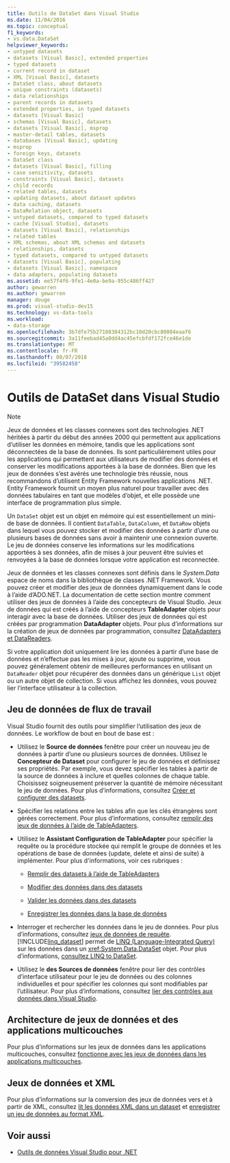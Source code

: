 ```yaml
---
title: Outils de DataSet dans Visual Studio
ms.date: 11/04/2016
ms.topic: conceptual
f1_keywords:
- vs.data.DataSet
helpviewer_keywords:
- untyped datasets
- datasets [Visual Basic], extended properties
- typed datasets
- current record in dataset
- XML [Visual Basic], datasets
- DataSet class, about datasets
- unique constraints (datasets)
- data relationships
- parent records in datasets
- extended properties, in typed datasets
- datasets [Visual Basic]
- schemas [Visual Basic], datasets
- datasets [Visual Basic], msprop
- master-detail tables, datasets
- databases [Visual Basic], updating
- msprop
- foreign keys, datasets
- DataSet class
- datasets [Visual Basic], filling
- case sensitivity, datasets
- constraints [Visual Basic], datasets
- child records
- related tables, datasets
- updating datasets, about dataset updates
- data caching, datasets
- DataRelation object, datasets
- untyped datasets, compared to typed datasets
- cache [Visual Studio], datasets
- datasets [Visual Basic], relationships
- related tables
- XML schemas, about XML schemas and datasets
- relationships, datasets
- typed datasets, compared to untyped datasets
- datasets [Visual Basic], populating
- datasets [Visual Basic], namespace
- data adapters, populating datasets
ms.assetid: ee57f4f6-9fe1-4e0a-be9a-955c486ff427
author: gewarren
ms.author: gewarren
manager: douge
ms.prod: visual-studio-dev15
ms.technology: vs-data-tools
ms.workload:
- data-storage
ms.openlocfilehash: 3b7dfe75b27108384312bc10d20cbc80084eaaf6
ms.sourcegitcommit: 3a11feebad45a0dd4ac45efcbfdf172fce46e1de
ms.translationtype: MT
ms.contentlocale: fr-FR
ms.lasthandoff: 08/07/2018
ms.locfileid: "39582458"
---
```

# <a name="dataset-tools-in-visual-studio"></a>Outils de DataSet dans Visual Studio

> [!NOTE]
> Jeux de données et les classes connexes sont des technologies .NET héritées à partir du début des années 2000 qui permettent aux applications d’utiliser les données en mémoire, tandis que les applications sont déconnectées de la base de données. Ils sont particulièrement utiles pour les applications qui permettent aux utilisateurs de modifier des données et conserver les modifications apportées à la base de données. Bien que les jeux de données s’est avérés une technologie très réussie, nous recommandons d’utilisent Entity Framework nouvelles applications .NET. Entity Framework fournit un moyen plus naturel pour travailler avec des données tabulaires en tant que modèles d’objet, et elle possède une interface de programmation plus simple.

Un `DataSet` objet est un objet en mémoire qui est essentiellement un mini-de base de données. Il contient `DataTable`, `DataColumn`, et `DataRow` objets dans lequel vous pouvez stocker et modifier des données à partir d’une ou plusieurs bases de données sans avoir à maintenir une connexion ouverte. Le jeu de données conserve les informations sur les modifications apportées à ses données, afin de mises à jour peuvent être suivies et renvoyées à la base de données lorsque votre application est reconnectée.

Jeux de données et les classes connexes sont définis dans le *System.Data* espace de noms dans la bibliothèque de classes .NET Framework. Vous pouvez créer et modifier des jeux de données dynamiquement dans le code à l’aide d’ADO.NET. La documentation de cette section montre comment utiliser des jeux de données à l’aide des concepteurs de Visual Studio. Jeux de données qui est créés à l’aide de concepteurs **TableAdapter** objets pour interagir avec la base de données. Utiliser des jeux de données qui est créées par programmation **DataAdapter** objets. Pour plus d’informations sur la création de jeux de données par programmation, consultez [DataAdapters et DataReaders](/dotnet/framework/data/adonet/dataadapters-and-datareaders).

Si votre application doit uniquement lire les données à partir d’une base de données et n’effectue pas les mises à jour, ajoute ou supprime, vous pouvez généralement obtenir de meilleures performances en utilisant un `DataReader` objet pour récupérer des données dans un générique `List` objet ou un autre objet de collection. Si vous affichez les données, vous pouvez lier l’interface utilisateur à la collection.

## <a name="dataset-workflow"></a>Jeu de données de flux de travail

Visual Studio fournit des outils pour simplifier l’utilisation des jeux de données. Le workflow de bout en bout de base est :

- Utilisez le **Source de données** fenêtre pour créer un nouveau jeu de données à partir d’une ou plusieurs sources de données. Utilisez le **Concepteur de Dataset** pour configurer le jeu de données et définissez ses propriétés. Par exemple, vous devez spécifier les tables à partir de la source de données à inclure et quelles colonnes de chaque table. Choisissez soigneusement préserver la quantité de mémoire nécessitant le jeu de données. Pour plus d’informations, consultez [Créer et configurer des datasets](../data-tools/create-and-configure-datasets-in-visual-studio.md).

- Spécifier les relations entre les tables afin que les clés étrangères sont gérées correctement. Pour plus d’informations, consultez [remplir des jeux de données à l’aide de TableAdapters](../data-tools/fill-datasets-by-using-tableadapters.md).

- Utilisez le **Assistant Configuration de TableAdapter** pour spécifier la requête ou la procédure stockée qui remplit le groupe de données et les opérations de base de données (update, delete et ainsi de suite) à implémenter. Pour plus d'informations, voir ces rubriques :

    - [Remplir des datasets à l’aide de TableAdapters](../data-tools/fill-datasets-by-using-tableadapters.md)

    - [Modifier des données dans des datasets](../data-tools/edit-data-in-datasets.md)

    - [Valider les données dans des datasets](../data-tools/validate-data-in-datasets.md)

    - [Enregistrer les données dans la base de données](../data-tools/save-data-back-to-the-database.md)

- Interroger et rechercher les données dans le jeu de données. Pour plus d’informations, consultez [jeux de données de requête](../data-tools/query-datasets.md). [!INCLUDE[linq_dataset](../data-tools/includes/linq_dataset_md.md)] permet de [LINQ (Language-Integrated Query)](/dotnet/csharp/linq/) sur les données dans un <xref:System.Data.DataSet> objet. Pour plus d’informations, [consultez LINQ to DataSet](/dotnet/framework/data/adonet/linq-to-dataset).

- Utilisez le **des Sources de données** fenêtre pour lier des contrôles d’interface utilisateur pour le jeu de données ou des colonnes individuelles et pour spécifier les colonnes qui sont modifiables par l’utilisateur. Pour plus d’informations, consultez [lier des contrôles aux données dans Visual Studio](../data-tools/bind-controls-to-data-in-visual-studio.md).

## <a name="datasets-and-n-tier-architecture"></a>Architecture de jeux de données et des applications multicouches

Pour plus d’informations sur les jeux de données dans les applications multicouches, consultez [fonctionne avec les jeux de données dans les applications multicouches](../data-tools/work-with-datasets-in-n-tier-applications.md).

## <a name="datasets-and-xml"></a>Jeux de données et XML

Pour plus d’informations sur la conversion des jeux de données vers et à partir de XML, consultez [lit les données XML dans un dataset](../data-tools/read-xml-data-into-a-dataset.md) et [enregistrer un jeu de données au format XML](../data-tools/save-a-dataset-as-xml.md).

## <a name="see-also"></a>Voir aussi

- [Outils de données Visual Studio pour .NET](../data-tools/visual-studio-data-tools-for-dotnet.md)